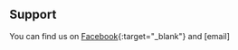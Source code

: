 

## Support
You can find us on [Facebook](https://www.facebook.com/dmytro.matviiv){:target="_blank"} and [email]

